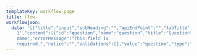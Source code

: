 ```yaml
---
templateKey: workflow-page
title: flow
workflowjson:
  data: '[{"title":"input","subHeading":"","apiEndPoint":"","tabTitle":"Tab
    1","content":[{"id":"question","name":"question","title":"Question","isRequired":true,"placeHolder":"enter
    name","errorMessage":"This field is
    required.","notice":"","validations":[],"value":"question","type":"text"}]}]'
---
```

